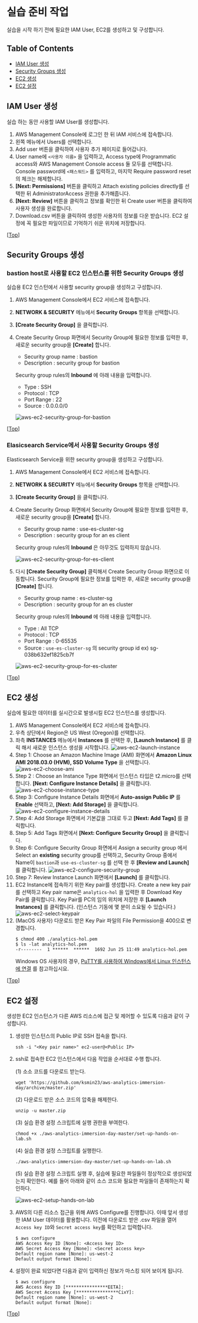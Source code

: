 # <a name="top"></a>실습 준비 작업
실습을 시작 하기 전에 필요한 IAM User, EC2를 생성하고 및 구성합니다.

## Table of Contents
* [IAM User 생성](#iam-user)
* [Security Groups 생성](#security-group)
* [EC2 생성](#ec2-launch)
* [EC2 설정](#ec2-user-configuration)

## <a name="iam-user"></a>IAM User 생성
실습 하는 동안 사용할 IAM User를 생성합니다.

1. AWS Management Console에 로그인 한 뒤 IAM 서비스에 접속합니다.
2. 왼쪽 메뉴에서 Users를 선택합니다.
3. Add user 버튼을 클릭하여 사용자 추가 페이지로 들어갑니다.
4. User name에 `<사용자 이름>` 을 입력하고, Access type에 Programmatic access와
AWS Management Console access 둘 모두를 선택합니다. Console password에 `<패스워드>` 를 입력하고,
마지막 Require password reset의 체크는 해제합니다.
5. **\[Next: Permissions\]** 버튼을 클릭하고 Attach existing policies directly를 선택한 뒤 AdministratorAccess 권한을 추가해줍니다.
6. **\[Next: Review\]** 버튼을 클릭하고 정보를 확인한 뒤 Create user 버튼을 클릭하여 사용자 생성을 완료합니다.
7. Download.csv 버튼을 클릭하여 생성한 사용자의 정보를 다운 받습니다. EC2 설정에 꼭 필요한 파일이므로 기억하기 쉬운 위치에 저장합니다.

\[[Top](#top)\]

## <a name="security-group"></a>Security Groups 생성
### bastion host로 사용할 EC2 인스턴스를 위한 Security Groups 생성
실습용 EC2 인스턴에서 사용할 security group을 생성하고 구성합니다.

1. AWS Management Console에서 EC2 서비스에 접속합니다.
2. **NETWORK & SECURITY** 메뉴에서 **Security Groups** 항목을 선택합니다.
3. **\[Create Security Group\]** 을 클릭합니다.
4. Create Security Group 화면에서 Security Group에 필요한 정보를 입력한 후, 새로운 security group을  **\[Create\]** 합니다.
    + Security group name : bastion
    + Description : security group for bastion
 
    Security group rules의 **Inbound** 에 아래 내용을 입력합니다.
    + Type : SSH
    + Protocol : TCP
    + Port Range : 22
    + Source : 0.0.0.0/0

    ![aws-ec2-security-group-for-bastion](../assets/aws-ec2-security-group-for-bastion.png)

\[[Top](#top)\]

### Elasicsearch Service에서 사용할 Security Groups 생성
Elasticsearch Service을 위한 security group을 생성하고 구성합니다.
1. AWS Management Console에서 EC2 서비스에 접속합니다.
2. **NETWORK & SECURITY** 메뉴에서 **Security Groups** 항목을 선택합니다.
3. **\[Create Security Group\]** 을 클릭합니다.
4. Create Security Group 화면에서 Security Group에 필요한 정보를 입력한 후, 새로운 security group을  **\[Create\]** 합니다.
    + Security group name : use-es-cluster-sg
    + Description : security group for an es client

    Security group rules의 **Inbound** 은 아무것도 입력하지 않습니다.
    
    ![aws-ec2-security-group-for-es-client](../assets/aws-ec2-security-group-for-es-client.png)
5. 다시 **\[Create Security Group\]** 클릭해서 Create Security Group 화면으로 이동합니다.
Security Group에 필요한 정보를 입력한 후, 새로운 security group을 **\[Create\]** 합니다.
    + Security group name : es-cluster-sg
    + Description : security group for an es cluster
 
    Security group rules의 **Inbound** 에 아래 내용을 입력합니다.
    + Type : All TCP
    + Protocol : TCP
    + Port Range : 0-65535
    + Source : `use-es-cluster-sg` 의 security group id ex) sg-038b632ef1825cb7f

     ![aws-ec2-security-group-for-es-cluster](../assets/aws-ec2-security-group-for-es-cluster.png)

\[[Top](#top)\]

## <a name="ec2-launch"></a>EC2 생성
실습에 필요한 데이터를 실시간으로 발생시킬 EC2 인스턴스를 생성합니다.
1. AWS Management Console에서 EC2 서비스에 접속합니다.
2. 우측 상단에서 Region은 US West (Oregon)를 선택합니다. 
3. 좌측 **INSTANCES** 메뉴에서 **Instances** 를 선택한 후, **\[Launch Instance\]** 를 클릭 해서 새로운 인스턴스 생성을 시작합니다.
![aws-ec2-launch-instance](../assets/aws-ec2-launch-instance.png)
4. Step 1: Choose an Amazon Machine Image (AMI) 화면에서 **Amazon Linux AMI 2018.03.0 (HVM), SSD Volume Type** 을 선택합니다.
![aws-ec2-choose-ami](../assets/aws-ec2-choose-ami.png)
5. Step 2 : Choose an Instance Type 화면에서 인스턴스 타입은 t2.micro를 선택합니다. **\[Next: Configure Instance Details\]** 을 클릭합니다.
![aws-ec2-choose-instance-type](../assets/aws-ec2-choose-instance-type.png)
6. Step 3: Configure Instance Details 화면에서 **Auto-assign Public IP** 를 **Enable** 선택하고, **\[Next: Add Storage\]** 을 클릭합니다.
![aws-ec2-configure-instance-details](../assets/aws-ec2-configure-instance-details.png)
7. Step 4: Add Storage 화면에서 기본값을 그대로 두고 **\[Next: Add Tags\]** 를 클릭합니다.
8. Step 5: Add Tags 화면에서 **\[Next: Configure Security Group\]** 을 클릭합니다.
9. Step 6: Configure Security Group 화면에서 Assign a security group 에서 Select an **existing** security group를 선택하고,
Security Group 중에서 Name이 `bastion`과 `use-es-cluster-sg` 를 선택 한 후 **\[Review and Launch\]** 를 클릭합니다.
![aws-ec2-configure-security-group](../assets/aws-ec2-configure-security-group.png)
10. Step 7: Review Instance Launch 화면에서 **\[Launch\]** 를 클릭합니다.
11. EC2 Instance에 접속하기 위한 Key pair를 생성합니다. 
Create a new key pair를 선택하고 Key pair name은 `analytics-hol` 을 입력한 후 Download Key Pair를 클릭합니다.
Key Pair를 PC의 임의 위치에 저장한 후 **\[Launch Instances\]** 를 클릭합니다. (인스턴스 기동에 몇 분이 소요될 수 있습니다.)
![aws-ec2-select-keypair](../assets/aws-ec2-select-keypair.png)
12. (MacOS 사용자) 다운로드 받은 Key Pair 파일의 File Permission을 400으로 변경합니다.
    ```shell script
    $ chmod 400 ./analytics-hol.pem 
    $ ls -lat analytics-hol.pem 
    -r--------  1 ******  ******  1692 Jun 25 11:49 analytics-hol.pem
    ```
    Windows OS 사용자의 경우, [PuTTY를 사용하여 Windows에서 Linux 인스턴스에 연결](https://docs.aws.amazon.com/AWSEC2/latest/UserGuide/putty.html)
    를 참고하십시요.

\[[Top](#top)\]

## <a name="ec2-user-configuration"></a>EC2 설정
생성한 EC2 인스턴스가 다른 AWS 리소스에 접근 및 제어할 수 있도록 다음과 같이 구성합니다.
1. 생성한 인스턴스의 Public IP로 SSH 접속을 합니다.
    ```shell script
    ssh -i "<Key pair name>" ec2-user@<Public IP>
    ```
2. ssh로 접속한 EC2 인스턴스에서 다음 작업을 순서대로 수행 합니다.

    (1) 소소 코드를 다운로드 받는다. 
    ```shell script
    wget 'https://github.com/ksmin23/aws-analytics-immersion-day/archive/master.zip'
    ```
    (2) 다운로드 받은 소스 코드의 압축을 해제한다.
    ```shell script
    unzip -u master.zip
    ```
    (3) 실습 환경 설정 스크립트에 실행 권한을 부여한다.
    ```shell script
    chmod +x ./aws-analytics-immersion-day-master/set-up-hands-on-lab.sh
    ```
    (4) 실습 환경 설정 스크립트를 실행한다.
    ```shell script
    ./aws-analytics-immersion-day-master/set-up-hands-on-lab.sh
    ```
    (5) 실습 환경 설정 스크립트 실행 후, 실습에 필요한 파일들이 정상적으로 생성되었는지 확인한다. 
    예를 들어 아래와 같이 소스 코드와 필요한 파일들이 존재하는지 확인하다.
    
    ![aws-ec2-setup-hands-on-lab](../assets/aws-ec2-setup-hands-on-lab.png)

3. AWS의 다른 리소스 접근을 위해 AWS Configure를 진행합니다. 이때 앞서 생성한 IAM User 데이터를 활용합니다.
이전에 다운로드 받은 .csv 파일을 열어 `Access key ID`와 `Secret access key`를 확인하고 입력합니다.
    ```shell script
    $ aws configure
    AWS Access Key ID [None]: <Access key ID>
    AWS Secret Access Key [None]: <Secret access key>
    Default region name [None]: us-west-2
    Default output format [None]: 
    ```
4. 설정이 완료 되었다면 다음과 같이 입력하신 정보가 마스킹 되어 보이게 됩니다.
    ```shell script
    $ aws configure
    AWS Access Key ID [****************EETA]:
    AWS Secret Access Key [****************CixY]:
    Default region name [None]: us-west-2
    Default output format [None]: 
    ```

\[[Top](#top)\]
